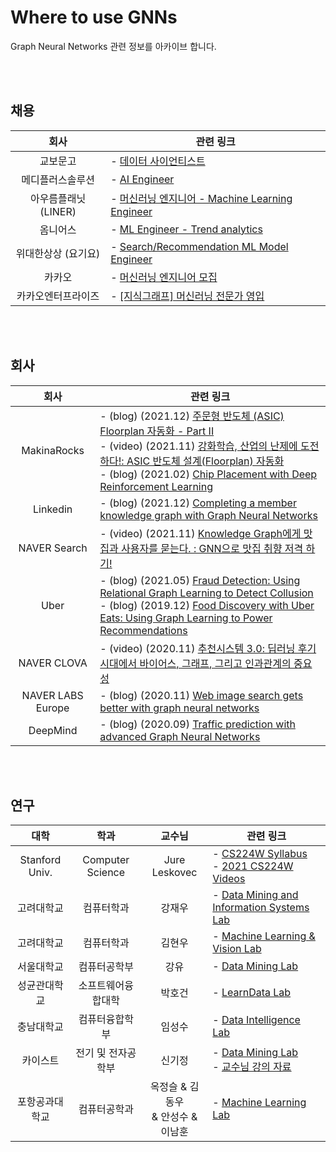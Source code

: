 # Where to use GNNs

Graph Neural Networks 관련 정보를 아카이브 합니다.

<br><br>

## 채용
| 회사 | 관련 링크 |
|:---:|--------|
| 교보문고 | - [데이터 사이언티스트](https://www.wanted.co.kr/wd/84866) |
| 메디플러스솔루션 | - [AI Engineer](https://www.wanted.co.kr/wd/78698) |
| 아우름플래닛 (LINER) | - [머신러닝 엔지니어 - Machine Learning Engineer](https://liner.oopy.io/0281d3ef-8385-41e7-8617-60b346e32e74) |
| 옴니어스 | - [ML Engineer - Trend analytics](https://recruit.omnious.com/374485af57864d93a58e5b74343491cb) |
| 위대한상상 (요기요) | - [Search/Recommendation ML Model Engineer](https://techrecruiting.wesang.com/join-view.do?job=4507775002) |
| 카카오 | - [머신러닝 엔지니어 모집](https://careers.kakao.com/jobs/P-11842) |
| 카카오엔터프라이즈 | - [[지식그래프] 머신러닝 전문가 영입](https://careers.kakaoenterprise.com/job/%EA%B2%BD%EA%B8%B0%EB%8F%84-%EC%A7%80%EC%8B%9D%EA%B7%B8%EB%9E%98%ED%94%84-%EB%A8%B8%EC%8B%A0%EB%9F%AC%EB%8B%9D-%EC%A0%84%EB%AC%B8%EA%B0%80-%EC%98%81%EC%9E%85-%EA%B2%BD%EA%B8%B0%EB%8F%84/6750344/) |

<br><br>

## 회사 
| 회사 | 관련 링크 |
|:---:|--------|
| MakinaRocks | - (blog) (2021.12) [주문형 반도체 (ASIC) Floorplan 자동화 - Part II](https://makinarocks.github.io/ASIC-Floorplan-Automation-Part-2/) <br>- (video) (2021.11) [강화학습, 산업의 난제에 도전하다!: ASIC 반도체 설계(Floorplan) 자동화](https://deview.kr/2021/sessions/480) <br>- (blog) (2021.02) [Chip Placement with Deep Reinforcement Learning](https://makinarocks.github.io/chip_placement_with_reinforcement_learning/) |
| Linkedin | - (blog) (2021.12) [Completing a member knowledge graph with Graph Neural Networks](https://engineering.linkedin.com/blog/2021/completing-a-member-knowledge-graph-with-graph-neural-networks) |
| NAVER Search | - (video) (2021.11) [Knowledge Graph에게 맛집과 사용자를 묻는다. : GNN으로 맛집 취향 저격 하기!](https://deview.kr/2021/sessions/437) |
| Uber | - (blog) (2021.05) [Fraud Detection: Using Relational Graph Learning to Detect Collusion](https://eng.uber.com/fraud-detection/) <br>- (blog) (2019.12) [Food Discovery with Uber Eats: Using Graph Learning to Power Recommendations](https://eng.uber.com/uber-eats-graph-learning/) |
| NAVER CLOVA | - (video) (2020.11) [추천시스템 3.0: 딥러닝 후기시대에서 바이어스, 그래프, 그리고 인과관계의 중요성](https://deview.kr/2020/sessions/356) |
| NAVER LABS Europe | - (blog) (2020.11) [Web image search gets better with graph neural networks](https://europe.naverlabs.com/blog/web-image-search-gets-better-with-graph-neural-networks/) |
| DeepMind | - (blog) (2020.09) [Traffic prediction with advanced Graph Neural Networks](https://deepmind.com/blog/article/traffic-prediction-with-advanced-graph-neural-networks) |

<br><br>

## 연구
| 대학 | 학과 | 교수님 | 관련 링크 |
|:---:|:---:|:----:|--------|
| Stanford Univ. | Computer Science | Jure Leskovec | - [CS224W Syllabus](http://web.stanford.edu/class/cs224w/)<br>- [2021 CS224W Videos](https://www.youtube.com/playlist?list=PLoROMvodv4rPLKxIpqhjhPgdQy7imNkDn)
| 고려대학교 | 컴퓨터학과 | 강재우 | - [Data Mining and Information Systems Lab](https://dmis.korea.ac.kr/)
| 고려대학교 | 컴퓨터학과 | 김현우 | - [Machine Learning & Vision Lab](https://mlv.korea.ac.kr/)
| 서울대학교 | 컴퓨터공학부 | 강유 | - [Data Mining Lab](https://datalab.snu.ac.kr/) | 
| 성균관대학교 | 소프트웨어융합대학 | 박호건 | - [LearnData Lab](https://learndatalab.github.io/) |
| 충남대학교 | 컴퓨터융합학부 | 임성수 | - [Data Intelligence Lab](https://sites.google.com/view/cnudi/) | 
| 카이스트 | 전기 및 전자공학부 | 신기정 | - [Data Mining Lab](https://sites.google.com/view/kaistdata)<br>- [교수님 강의 자료](https://sites.google.com/view/kaistdata/courses)
| 포항공과대학교 | 컴퓨터공학과 | 옥정슬 & 김동우 <br>& 안성수 & 이남훈 | - [Machine Learning Lab](http://ml.postech.ac.kr/) | 

